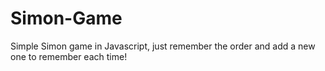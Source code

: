 # Simon-Game
Simple Simon game in Javascript, just remember the order and add a new one to remember each time!
